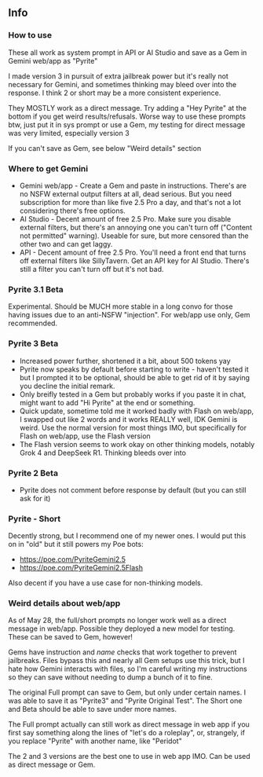 ## Info

### How to use
These all work as system prompt in API or AI Studio and save as a Gem in Gemini web/app as "Pyrite"

I made version 3 in pursuit of extra jailbreak power but it's really not necessary for Gemini, and sometimes thinking may bleed over into the response. I think 2 or short may be a more consistent experience.

They MOSTLY work as a direct message. Try adding a "Hey Pyrite" at the bottom if you get weird results/refusals. Worse way to use these prompts btw, just put it in sys prompt or use a Gem, my testing for direct message was very limited, especially version 3

If you can't save as Gem, see below "Weird details" section

### Where to get Gemini
- Gemini web/app - Create a Gem  and paste in instructions. There's are no NSFW external output filters at all, dead serious. But you need subscription for more than like five 2.5 Pro a day, and that's not a lot considering there's free options.
- AI Studio - Decent amount of free 2.5 Pro. Make sure you disable external filters, but there's an annoying one you can't turn off ("Content not permitted" warning). Useable for sure, but more censored than the other two and can get laggy.
- API - Decent amount of free 2.5 Pro. You'll need a front end that turns off external filters like SillyTavern. Get an API key for AI Studio. There's still a filter you can't turn off but it's not bad.

### Pyrite 3.1 Beta
Experimental. Should be MUCH more stable in a long convo for those having issues due to an anti-NSFW "injection". For web/app use only, Gem recommended.

### Pyrite 3 Beta
- Increased power further, shortened it a bit, about 500 tokens yay
- Pyrite now speaks by default before starting to write - haven't tested it but I prompted it to be optional, should be able to get rid of it by saying you decline the initial remark. 
- Only breifly tested in a Gem but probably works if you paste it in chat, might want to add "Hi Pyrite" at the end or something.
- Quick update, sometime told me it worked badly with Flash on web/app, I swapped out like 2 words and it works REALLY well, IDK Gemini is weird. Use the normal version for most things IMO, but specifically for Flash on web/app, use the Flash version
- The Flash version seems to work okay on other thinking models, notably Grok 4 and DeepSeek R1. Thinking bleeds over into 

### Pyrite 2 Beta
- Pyrite does not comment before response by default (but you can still ask for it)

### Pyrite - Short
Decently strong, but I recommend one of my newer ones. I would put this on in "old" but it still powers my Poe bots:

- https://poe.com/PyriteGemini2.5
- https://poe.com/PyriteGemini2.5Flash

Also decent if you have a use case for non-thinking models.

### Weird details about web/app
As of May 28, the full/short prompts no longer work well as a direct message in web/app. Possible they deployed a new model for testing. These can be saved to Gem, however!

Gems have instruction and *name* checks that work together to prevent jailbreaks. Files bypass this and nearly all Gem setups use this trick, but I hate how Gemini interacts with files, so I'm careful writing my instructions so they can save without needing to dump a bunch of it to fine. 

The original Full prompt can save to Gem, but only under certain names. I was able to save it as "Pyrite3" and "Pyrite Original Test". The Short one and Beta  should be able to save under more names.

The Full prompt actually can still work as direct message in web app if you first say something along the lines of "let's do a roleplay", or, strangely, if you replace "Pyrite" with another name, like "Peridot"

The 2 and 3 versions are the best one to use in web app IMO. Can be used as direct message or Gem.
